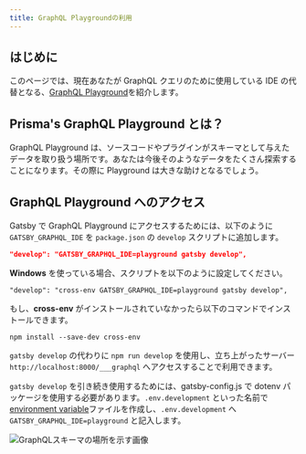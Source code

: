 ```yaml
---
title: GraphQL Playgroundの利用
---
```


## はじめに

このページでは、現在あなたが GraphQL クエリのために使用している IDE の代替となる、[GraphQL Playground](https://github.com/prisma/graphql-playground)を紹介します。

## Prisma's GraphQL Playground とは？

GraphQL Playground は、ソースコードやプラグインがスキーマとして与えたデータを取り扱う場所です。あなたは今後そのようなデータをたくさん探索することになります。その際に Playground は大きな助けとなるでしょう。

## GraphQL Playground へのアクセス

Gatsby で GraphQL Playground にアクセスするためには、以下のように `GATSBY_GRAPHQL_IDE` を `package.json` の `develop` スクリプトに追加します。

```json
"develop": "GATSBY_GRAPHQL_IDE=playground gatsby develop",
```

**Windows** を使っている場合、スクリプトを以下のように設定してください。

```
"develop": "cross-env GATSBY_GRAPHQL_IDE=playground gatsby develop",
```

もし、**cross-env** がインストールされていなかったら以下のコマンドでインストールできます。

```
npm install --save-dev cross-env
```

`gatsby develop` の代わりに `npm run develop` を使用し、立ち上がったサーバー `http://localhost:8000/___graphql` へアクセスすることで利用できます。

`gatsby develop` を引き続き使用するためには、gatsby-config.js で dotenv パッケージを使用する必要があります。`.env.development` といった名前で[environment variable](/docs/environment-variables/)ファイルを作成し、`.env.development` へ `GATSBY_GRAPHQL_IDE=playground` と記入します。

![GraphQLスキーマの場所を示す画像](./images/playground-schema.png)
